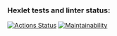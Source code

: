### Hexlet tests and linter status:
[![Actions Status](https://github.com/Yuriy-Shulga/backend-project-lvl1/workflows/hexlet-check/badge.svg)](https://github.com/Yuriy-Shulga/backend-project-lvl1/actions)
[![Maintainability](https://api.codeclimate.com/v1/badges/95f38efbad4998db1a6c/maintainability)](https://codeclimate.com/github/Yuriy-Shulga/backend-project-lvl1/maintainability)
